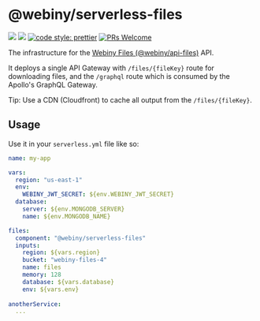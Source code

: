 # @webiny/serverless-files
[![](https://img.shields.io/npm/dw/@webiny/serverless-files.svg)](https://www.npmjs.com/package/@webiny/serverless-files) 
[![](https://img.shields.io/npm/v/@webiny/serverless-files.svg)](https://www.npmjs.com/package/@webiny/serverless-files)
[![code style: prettier](https://img.shields.io/badge/code_style-prettier-ff69b4.svg?style=flat-square)](https://github.com/prettier/prettier)
[![PRs Welcome](https://img.shields.io/badge/PRs-welcome-brightgreen.svg?style=flat-square)](http://makeapullrequest.com)

The infrastructure for the [Webiny Files (@webiny/api-files)](../../packages/api-files) API. 

It deploys a single API Gateway with `/files/{fileKey}` route for downloading files, and 
the `/graphql` route which is consumed by the Apollo's GraphQL Gateway.

Tip: Use a CDN (Cloudfront) to cache all output from the `/files/{fileKey}`.

## Usage
Use it in your `serverless.yml` file like so:

```yaml
name: my-app

vars:
  region: "us-east-1"
  env:
    WEBINY_JWT_SECRET: ${env.WEBINY_JWT_SECRET}
  database:
    server: ${env.MONGODB_SERVER}
    name: ${env.MONGODB_NAME}

files:
  component: "@webiny/serverless-files"
  inputs:
    region: ${vars.region}
    bucket: "webiny-files-4"
    name: files
    memory: 128
    database: ${vars.database}
    env: ${vars.env}
    
anotherService:
  ...    
```
